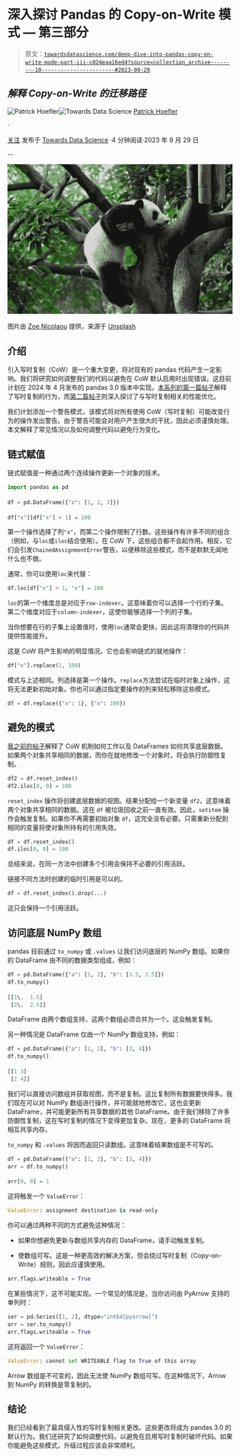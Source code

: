 # 深入探讨 Pandas 的 Copy-on-Write 模式 — 第三部分

> 原文：[`towardsdatascience.com/deep-dive-into-pandas-copy-on-write-mode-part-iii-c024eaa16ed4?source=collection_archive---------10-----------------------#2023-09-29`](https://towardsdatascience.com/deep-dive-into-pandas-copy-on-write-mode-part-iii-c024eaa16ed4?source=collection_archive---------10-----------------------#2023-09-29)

## *解释 Copy-on-Write 的迁移路径*

[](https://medium.com/@patrick_hoefler?source=post_page-----c024eaa16ed4--------------------------------)![Patrick Hoefler](https://medium.com/@patrick_hoefler?source=post_page-----c024eaa16ed4--------------------------------)[](https://towardsdatascience.com/?source=post_page-----c024eaa16ed4--------------------------------)![Towards Data Science](https://towardsdatascience.com/?source=post_page-----c024eaa16ed4--------------------------------) [Patrick Hoefler](https://medium.com/@patrick_hoefler?source=post_page-----c024eaa16ed4--------------------------------)

·

[关注](https://medium.com/m/signin?actionUrl=https%3A%2F%2Fmedium.com%2F_%2Fsubscribe%2Fuser%2F103b3417e0f5&operation=register&redirect=https%3A%2F%2Ftowardsdatascience.com%2Fdeep-dive-into-pandas-copy-on-write-mode-part-iii-c024eaa16ed4&user=Patrick+Hoefler&userId=103b3417e0f5&source=post_page-103b3417e0f5----c024eaa16ed4---------------------post_header-----------) 发布于 [Towards Data Science](https://towardsdatascience.com/?source=post_page-----c024eaa16ed4--------------------------------) ·4 分钟阅读·2023 年 9 月 29 日[](https://medium.com/m/signin?actionUrl=https%3A%2F%2Fmedium.com%2F_%2Fvote%2Ftowards-data-science%2Fc024eaa16ed4&operation=register&redirect=https%3A%2F%2Ftowardsdatascience.com%2Fdeep-dive-into-pandas-copy-on-write-mode-part-iii-c024eaa16ed4&user=Patrick+Hoefler&userId=103b3417e0f5&source=-----c024eaa16ed4---------------------clap_footer-----------)

--

[](https://medium.com/m/signin?actionUrl=https%3A%2F%2Fmedium.com%2F_%2Fbookmark%2Fp%2Fc024eaa16ed4&operation=register&redirect=https%3A%2F%2Ftowardsdatascience.com%2Fdeep-dive-into-pandas-copy-on-write-mode-part-iii-c024eaa16ed4&source=-----c024eaa16ed4---------------------bookmark_footer-----------)![](img/4c3dc59cff33a2049e06fcb3cf63d410.png)

图片由 [Zoe Nicolaou](https://unsplash.com/@lekneuro?utm_source=unsplash&utm_medium=referral&utm_content=creditCopyText) 提供，来源于 [Unsplash](https://unsplash.com/photos/44g_jwn3JzY?utm_source=unsplash&utm_medium=referral&utm_content=creditCopyText)

## 介绍

引入写时复制（CoW）是一个重大变更，将对现有的 pandas 代码产生一定影响。我们将研究如何调整我们的代码以避免在 CoW 默认启用时出现错误。这目前计划在 2024 年 4 月发布的 pandas 3.0 版本中实现。[本系列的第一篇帖子](https://medium.com/towards-data-science/deep-dive-into-pandas-copy-on-write-mode-part-i-26982e7408c6)解释了写时复制的行为，而[第二篇帖子](https://medium.com/towards-data-science/deep-dive-into-pandas-copy-on-write-mode-part-ii-b023432a5334)则深入探讨了与写时复制相关的性能优化。

我们计划添加一个警告模式，该模式将对所有使用 CoW（写时复制）可能改变行为的操作发出警告。由于警告可能会对用户产生很大的干扰，因此必须谨慎处理。本文解释了常见情况以及如何调整代码以避免行为变化。

## 链式赋值

链式赋值是一种通过两个连续操作更新一个对象的技术。

```py
import pandas as pd

df = pd.DataFrame({"x": [1, 2, 3]})

df["x"][df["x"] > 1] = 100
```

第一个操作选择了列`"x"`，而第二个操作限制了行数。这些操作有许多不同的组合（例如，与`loc`或`iloc`结合使用）。在 CoW 下，这些组合都不会起作用。相反，它们会引发`ChainedAssignmentError`警告，以便移除这些模式，而不是默默无闻地什么也不做。

通常，你可以使用`loc`来代替：

```py
df.loc[df["x"] > 1, "x"] = 100
```

`loc`的第一个维度总是对应于`row-indexer`。这意味着你可以选择一个行的子集。第二个维度对应于`column-indexer`，这使你能够选择一个列的子集。

当你想要在行的子集上设置值时，使用`loc`通常会更快，因此这将清理你的代码并提供性能提升。

这是 CoW 将产生影响的明显情况。它也会影响链式的就地操作：

```py
df["x"].replace(1, 100)
```

模式与上述相同。列选择是第一个操作。`replace`方法尝试在临时对象上操作，这将无法更新初始对象。你也可以通过指定要操作的列来轻松移除这些模式。

```py
df = df.replace({"x": 1}, {"x": 100})
```

## 避免的模式

[我之前的帖子](https://medium.com/towards-data-science/deep-dive-into-pandas-copy-on-write-mode-part-i-26982e7408c6)解释了 CoW 机制如何工作以及 DataFrames 如何共享底层数据。如果两个对象共享相同的数据，而你在就地修改一个对象时，将会执行防御性复制。

```py
df2 = df.reset_index()
df2.iloc[0, 0] = 100
```

`reset_index` 操作将创建底层数据的视图。结果分配给一个新变量 `df2`，这意味着两个对象共享相同的数据。这在 `df` 被垃圾回收之前一直有效。因此，`setitem` 操作会触发复制。如果你不再需要初始对象 `df`，这完全没有必要。只需重新分配到相同的变量将使对象所持有的引用失效。

```py
df = df.reset_index()
df.iloc[0, 0] = 100
```

总结来说，在同一方法中创建多个引用会保持不必要的引用活跃。

链接不同方法时创建的临时引用是可以的。

```py
df = df.reset_index().drop(...)
```

这只会保持一个引用活跃。

## 访问底层 NumPy 数组

pandas 目前通过 `to_numpy` 或 `.values` 让我们访问底层的 NumPy 数组。如果你的 DataFrame 由不同的数据类型组成，例如：

```py
df = pd.DataFrame({"a": [1, 2], "b": [1.5, 2.5]})
df.to_numpy()

[[1\.  1.5]
 [2\.  2.5]]
```

DataFrame 由两个数组支持，这两个数组必须合并为一个。这会触发复制。

另一种情况是 DataFrame 仅由一个 NumPy 数组支持，例如：

```py
df = pd.DataFrame({"a": [1, 2], "b": [3, 4]})
df.to_numpy()

[[1 3]
 [2 4]]
```

我们可以直接访问数组并获取视图，而不是复制。这比复制所有数据要快得多。我们现在可以对 NumPy 数组进行操作，并可能就地修改它，这也会更新 DataFrame，并可能更新所有共享数据的其他 DataFrame。由于我们移除了许多防御性复制，这在写时复制的情况下变得更加复杂。现在，更多的 DataFrame 将相互共享内存。

`to_numpy` 和 `.values` 将因而返回只读数组。这意味着结果数组是不可写的。

```py
df = pd.DataFrame({"a": [1, 2], "b": [3, 4]})
arr = df.to_numpy()

arr[0, 0] = 1
```

这将触发一个 `ValueError`：

```py
ValueError: assignment destination is read-only
```

你可以通过两种不同的方式避免这种情况：

+   如果你想避免更新与数组共享内存的 DataFrame，请手动触发复制。

+   使数组可写。这是一种更高效的解决方案，但会绕过写时复制（Copy-on-Write）规则，因此应谨慎使用。

```py
arr.flags.writeable = True
```

在某些情况下，这不可能实现。一个常见的情况是，当你访问由 PyArrow 支持的单列时：

```py
ser = pd.Series([1, 2], dtype="int64[pyarrow]")
arr = ser.to_numpy()
arr.flags.writeable = True
```

这将返回一个 `ValueError`：

```py
ValueError: cannot set WRITEABLE flag to True of this array
```

Arrow 数组是不可变的，因此无法使 NumPy 数组可写。在这种情况下，Arrow 到 NumPy 的转换是零复制的。

## 结论

我们已经看到了最具侵入性的写时复制相关更改。这些更改将成为 pandas 3.0 的默认行为。我们还研究了如何调整代码，以避免在启用写时复制时破坏代码。如果你能避免这些模式，升级过程应该会非常顺利。
